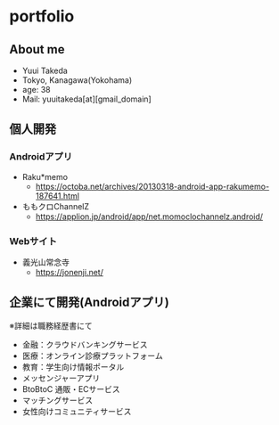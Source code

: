 # portfolio

## About me
- Yuui Takeda
- Tokyo, Kanagawa(Yokohama)
- age: 38
- Mail: yuuitakeda[at][gmail_domain]

## 個人開発
### Androidアプリ
- Raku*memo
  - https://octoba.net/archives/20130318-android-app-rakumemo-187641.html
- ももクロChannelZ
  - https://applion.jp/android/app/net.momoclochannelz.android/

### Webサイト
- 義光山常念寺
  - https://jonenji.net/

## 企業にて開発(Androidアプリ)
※詳細は職務経歴書にて
- 金融：クラウドバンキングサービス
- 医療：オンライン診療プラットフォーム
- 教育：学生向け情報ポータル
- メッセンジャーアプリ
- BtoBtoC 通販・ECサービス
- マッチングサービス
- 女性向けコミュニティサービス
